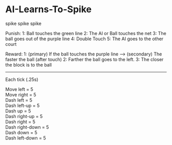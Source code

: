 # AI-Learns-To-Spike
spike spike spike

Punish:
1: Ball touches the green line
2: The AI or Ball touches the net
3: The ball goes out of the purple line
4: Double Touch
5: The AI goes to the other court

Reward: 
1: (primary) If the ball touches the purple line --> (secondary) The faster the ball (after touch)
2: Farther the ball goes to the left.
3: The closer the block is to the ball

-------------------------------------------------

Each tick (.25s) 

Move left = 5  
Move right = 5  
Dash left = 5  
Dash left-up = 5  
Dash up = 5  
Dash right-up = 5  
Dash right = 5  
Dash right-down = 5  
Dash down = 5  
Dash left-down = 5  
